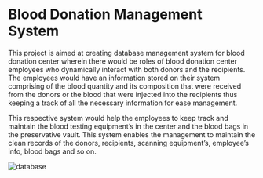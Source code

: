 # Blood Donation Management System

This project is aimed at creating database management system for blood donation center wherein there would be roles of blood donation center employees who dynamically interact with both donors and the recipients. The employees would have an information stored on their system comprising of the blood quantity and its composition that were received from the donors or the blood that were injected into the recipients thus keeping a track of all the necessary information for ease management.

This respective system would help the employees to keep track and maintain the blood testing equipment’s in the center and the blood bags in the preservative vault. This system enables the management to maintain the clean records of the donors, recipients, scanning equipment’s, employee’s info, blood bags and so on.

![database](https://user-images.githubusercontent.com/31784058/39415376-1fcf460a-4c08-11e8-8080-143333652069.png)

